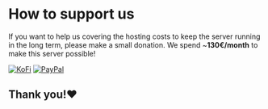 # How to support us

If you want to help us covering the hosting costs to keep the server running in the long term, please make a small donation. We spend ~**130€/month** to make this server possible!

[![KoFi](https://github.com/user-attachments/assets/e85aa9a0-d4f9-4766-b919-77e433a75c5c)](https://ko-fi.com/mrjulsen)
[![PayPal](https://github.com/user-attachments/assets/4e18fa58-6ced-4251-af4c-a3370fbdc7cd)](https://www.paypal.com/donate/?hosted_button_id=5YNRN3J6TJY54)

## Thank you!♥️
